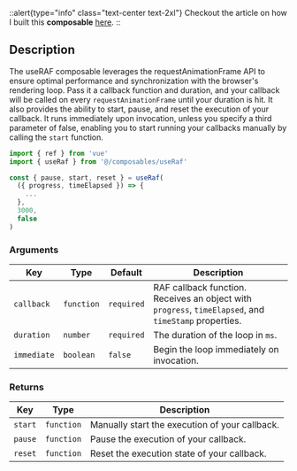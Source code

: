 ::alert{type="info" class="text-center text-2xl"}
Checkout the article on how I built this **composable**  [ here](https://www.hobbsco.de/blog/vue-composables/use-toggle/creating-a-use-toggle-composable).
::

## Description
The useRAF composable leverages the requestAnimationFrame API to ensure optimal performance and synchronization with the browser's rendering loop. Pass it a callback function and duration, and your callback will be called on every `requestAnimationFrame` until your duration is hit. It also provides the ability to start, pause, and reset the execution of your callback. It runs immediately upon invocation, unless you specify a third parameter of false, enabling you to start running your callbacks manually by calling the `start` function.  

```ts
import { ref } from 'vue'
import { useRaf } from '@/composables/useRaf'

const { pause, start, reset } = useRaf(
  ({ progress, timeElapsed }) => {
    ...
  },
  3000,
  false
)
```
### Arguments
| **Key**                 | **Type**  | **Default** | **Description**                                               |
| ----------------------- | --------- | ----------- | ------------------------------------------------------------- |
| `callback`                | `function`  |`required` | RAF callback function. Receives an object with `progress`, `timeElapsed`, and `timeStamp` properties.      |
| `duration`                | `number`  | `required` | The duration of the loop in `ms`.      |
| `immediate`                | `boolean`  | `false` | Begin the loop immediately on invocation.      |

### Returns 
| **Key**                 | **Type**  | **Description**                                               |
| ----------------------- | --------- | ------------------------------------------------------------- |
| `start`                | `function`  | Manually start the execution of your callback.      |
| `pause`                | `function`  | Pause the execution of your callback.      |
| `reset`                | `function`  | Reset the execution state of your callback.      |